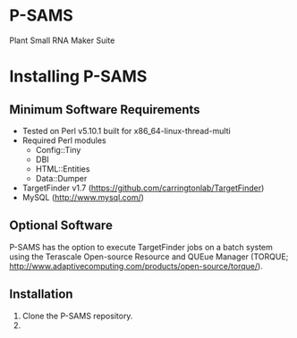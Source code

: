 # P-SAMS
Plant Small RNA Maker Suite

# Installing P-SAMS
## Minimum Software Requirements
- Tested on Perl v5.10.1 built for x86_64-linux-thread-multi
- Required Perl modules
  - Config::Tiny
  - DBI
  - HTML::Entities
  - Data::Dumper
- TargetFinder v1.7 (https://github.com/carringtonlab/TargetFinder)
- MySQL (http://www.mysql.com/)

## Optional Software
P-SAMS has the option to execute TargetFinder jobs on a batch system using the Terascale Open-source Resource and QUEue Manager (TORQUE; http://www.adaptivecomputing.com/products/open-source/torque/).

## Installation
1. Clone the P-SAMS repository.
2. 
